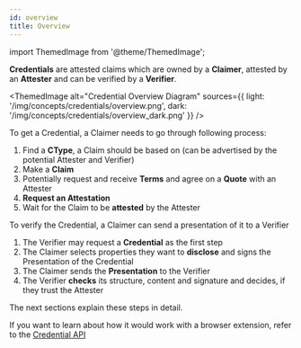 ```yaml
---
id: overview
title: Overview
---
```

import ThemedImage from '@theme/ThemedImage';

**Credentials** are attested claims which are owned by a **Claimer**, attested by an **Attester** and can be verified by a **Verifier**.

<ThemedImage
  alt="Credential Overview Diagram"
  sources={{
    light: '/img/concepts/credentials/overview.png',
    dark: '/img/concepts/credentials/overview_dark.png'
  }}
/>

To get a Credential, a Claimer needs to go through following process:
1. Find a **CType**, a Claim should be based on (can be advertised by the potential Attester and Verifier)
2. Make a **Claim**
3. Potentially request and receive **Terms** and agree on a **Quote** with an Attester
4. **Request an Attestation**
5. Wait for the Claim to be **attested** by the Attester

To verify the Credential, a Claimer can send a presentation of it to a Verifier

1. The Verifier may request a **Credential** as the first step
2. The Claimer selects properties they want to **disclose** and signs the Presentation of the Credential
3. The Claimer sends the **Presentation** to the Verifier
4. The Verifier **checks** its structure, content and signature and decides, if they trust the Attester

The next sections explain these steps in detail.

If you want to learn about how it would work with a browser extension, refer to the [Credential API](https://github.com/KILTprotocol/credential-api/blob/master/readme.md)
